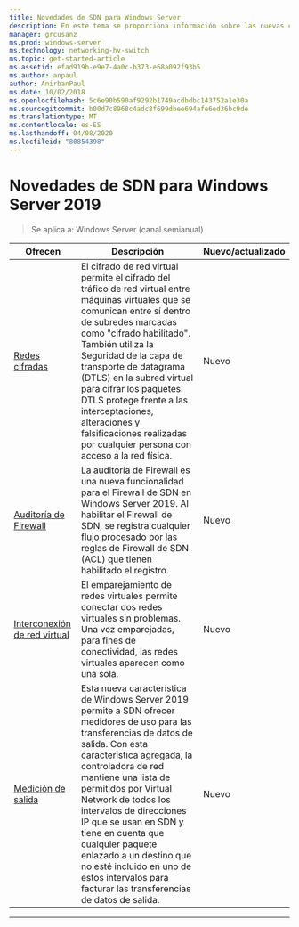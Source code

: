 ```yaml
---
title: Novedades de SDN para Windows Server
description: En este tema se proporciona información sobre las nuevas características de redes definidas por software para Windows Server 1709
manager: grcusanz
ms.prod: windows-server
ms.technology: networking-hv-switch
ms.topic: get-started-article
ms.assetid: efad919b-e9e7-4a0c-b373-e68a092f93b5
ms.author: anpaul
author: AnirbanPaul
ms.date: 10/02/2018
ms.openlocfilehash: 5c6e90b590af9292b1749acdbdbc143752a1e30a
ms.sourcegitcommit: b00d7c8968c4adc8f699dbee694afe6ed36bc9de
ms.translationtype: MT
ms.contentlocale: es-ES
ms.lasthandoff: 04/08/2020
ms.locfileid: "80854398"
---
```

# <a name="whats-new-in-sdn-for-windows-server-2019"></a>Novedades de SDN para Windows Server 2019

>Se aplica a: Windows Server (canal semianual)


|                         **Ofrecen**                          |                                                                                                                                                                                         **Descripción**                                                                                                                                                                                         | **Nuevo/actualizado** |
|--------------------------------------------------------------|-------------------------------------------------------------------------------------------------------------------------------------------------------------------------------------------------------------------------------------------------------------------------------------------------------------------------------------------------------------------------------------------------|-----------------|
| [Redes cifradas](vnet-encryption/sdn-vnet-encryption.md) | El cifrado de red virtual permite el cifrado del tráfico de red virtual entre máquinas virtuales que se comunican entre sí dentro de subredes marcadas como "cifrado habilitado". También utiliza la Seguridad de la capa de transporte de datagrama (DTLS) en la subred virtual para cifrar los paquetes. DTLS protege frente a las interceptaciones, alteraciones y falsificaciones realizadas por cualquier persona con acceso a la red física. |       Nuevo       |
|    [Auditoría de Firewall](security/sdn-firewall-auditing.md)    |                                                                                            La auditoría de Firewall es una nueva funcionalidad para el Firewall de SDN en Windows Server 2019. Al habilitar el Firewall de SDN, se registra cualquier flujo procesado por las reglas de Firewall de SDN (ACL) que tienen habilitado el registro.                                                                                            |       Nuevo       |
| [Interconexión de red virtual](vnet-peering/sdn-vnet-peering.md)  |                                                                                                                      El emparejamiento de redes virtuales permite conectar dos redes virtuales sin problemas. Una vez emparejadas, para fines de conectividad, las redes virtuales aparecen como una sola.                                                                                                                      |       Nuevo       |
|           [Medición de salida](manage/sdn-egress.md)            |                  Esta nueva característica de Windows Server 2019 permite a SDN ofrecer medidores de uso para las transferencias de datos de salida. Con esta característica agregada, la controladora de red mantiene una lista de permitidos por Virtual Network de todos los intervalos de direcciones IP que se usan en SDN y tiene en cuenta que cualquier paquete enlazado a un destino que no esté incluido en uno de estos intervalos para facturar las transferencias de datos de salida.                   |       Nuevo       |

---



